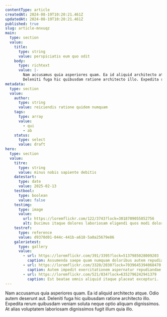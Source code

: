 ```yaml
---
contentType: article
createdAt: 2024-08-19T10:20:21.461Z
updatedAt: 2024-08-19T10:20:21.461Z
published: true
slug: article-mnxuqz
main:
  type: section
  value:
    title:
      type: string
      value: perspiciatis eum quo odit
    body:
      type: richtext
      value: |-
        Nam accusamus quia asperiores quam. Ea id aliquid architecto atque. Odio autem deserunt aut.
        Deleniti fuga hic quibusdam ratione architecto illo. Expedita rerum quibusdam veniam soluta neque optio aliquam dignissimos. At alias voluptatem laboriosam dignissimos fugit illum quia illo.
metadata:
  type: section
  value:
    author:
      type: string
      value: reiciendis ratione quidem numquam
    tags:
      type: array
      value:
        - qui
        - ab
    status:
      type: select
      value: draft
hero:
  type: section
  value:
    titre:
      type: string
      value: minus nobis sapiente debitis
    datestart:
      type: date
      value: 2025-02-13
    testbool:
      type: boolean
      value: false
    testimg:
      type: image
      value:
        url: https://loremflickr.com/122/3743?lock=3018709055852756
        alt: Ducimus itaque dolores laboriosam eligendi quos modi doloribus officia id.
    testref:
      type: reference
      value: d9370d01-044c-441b-a618-5a0a25679e86
    galerietest:
      type: gallery
      value:
        - url: https://loremflickr.com/391/3395?lock=5137985028009203
          caption: Assumenda saepe quam numquam doloribus autem repudiandae.
        - url: https://loremflickr.com/3320/2030?lock=7039645394068470
          caption: Autem impedit exercitationem aspernatur repudiandae delectus reprehenderit esse.
        - url: https://loremflickr.com/521/834?lock=6352796242941379
          caption: Est beatae omnis aliquid itaque placeat excepturi.
---
```


Nam accusamus quia asperiores quam. Ea id aliquid architecto atque. Odio autem deserunt aut.
Deleniti fuga hic quibusdam ratione architecto illo. Expedita rerum quibusdam veniam soluta neque optio aliquam dignissimos. At alias voluptatem laboriosam dignissimos fugit illum quia illo.